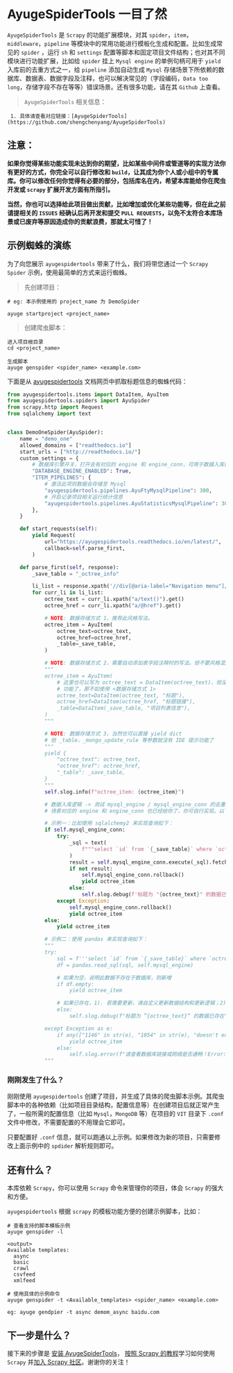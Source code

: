 # AyugeSpiderTools 一目了然

`AyugeSpiderTools` 是 `Scrapy` 的功能扩展模块，对其 `spider`，`item`，`middleware`，`pipeline` 等模块中的常用功能进行模板化生成和配置。比如生成常见的 `spider` ，运行 `sh` 和 `settings` 配置等脚本和固定项目文件结构；也对其不同模块进行功能扩展，比如给 `spider` 挂上 `Mysql engine` 的单例句柄可用于 `yield` 入库前的去重方式之一，给 `pipeline` 添加自动生成 `Mysql` 存储场景下所依赖的数据库、数据表、数据字段及注释，也可以解决常见的（字段编码，`Data too long`，存储字段不存在等等）错误场景。还有很多功能，请在其 `Github` 上查看。

> `AyugeSpiderTools` 相关信息：

```shell
 1. 具体请查看对应链接：[AyugeSpiderTools](https://github.com/shengchenyang/AyugeSpiderTools)
```

## 注意：

**如果你觉得某些功能实现未达到你的期望，比如某些中间件或管道等的实现方法你有更好的方式，你完全可以自行修改和 `build`，让其成为你个人或小组中的专属库。你可以修改任何你觉得有必要的部分，包括库名在内，希望本库能给你在爬虫开发或 `scrapy` 扩展开发方面有所指引。**

**当然，你也可以选择给此项目做出贡献，比如增加或优化某些功能等，但在此之前请提相关的 `ISSUES` 经确认后再开发和提交 `PULL REQUESTS`，以免不太符合本库场景或已废弃等原因造成你的贡献浪费，那就太可惜了！**

## 示例蜘蛛的演练

为了向您展示 `ayugespidertools` 带来了什么，我们将带您通过一个 `Scrapy Spider` 示例，使用最简单的方式来运行蜘蛛。

> 先创建项目：

```shell
# eg: 本示例使用的 project_name 为 DemoSpider

ayuge startproject <project_name>
```

> 创建爬虫脚本：

```shell
进入项目根目录
cd <project_name>

生成脚本
ayuge genspider <spider_name> <example.com>
```

下面是从 [ayugespidertools](https://ayugespidertools.readthedocs.io/en/latest/) 文档网页中抓取标题信息的蜘蛛代码：

```python
from ayugespidertools.items import DataItem, AyuItem
from ayugespidertools.spiders import AyuSpider
from scrapy.http import Request
from sqlalchemy import text


class DemoOneSpider(AyuSpider):
    name = "demo_one"
    allowed_domains = ["readthedocs.io"]
    start_urls = ["http://readthedocs.io/"]
    custom_settings = {
        # 数据库引擎开关，打开会有对应的 engine 和 engine_conn，可用于数据入库前去重判断
        "DATABASE_ENGINE_ENABLED": True,
        "ITEM_PIPELINES": {
            # 激活此项则数据会存储至 Mysql
            "ayugespidertools.pipelines.AyuFtyMysqlPipeline": 300,
            # 开启记录项目相关运行统计信息
            "ayugespidertools.pipelines.AyuStatisticsMysqlPipeline": 301,
        },
    }

    def start_requests(self):
        yield Request(
            url="https://ayugespidertools.readthedocs.io/en/latest/",
            callback=self.parse_first,
        )

    def parse_first(self, response):
        _save_table = "_octree_info"

        li_list = response.xpath('//div[@aria-label="Navigation menu"]/ul/li')
        for curr_li in li_list:
            octree_text = curr_li.xpath("a/text()").get()
            octree_href = curr_li.xpath("a/@href").get()

            # NOTE: 数据存储方式 1，推荐此风格写法。
            octree_item = AyuItem(
                octree_text=octree_text,
                octree_href=octree_href,
                _table=_save_table,
            )

            # NOTE: 数据存储方式 2，需要自动添加表字段注释时的写法。但不要风格混用。
            """
            octree_item = AyuItem(
                # 这里也可以写为 octree_text = DataItem(octree_text)，但没有字段注释
                # 功能了，那不如使用 <数据存储方式 1>
                octree_text=DataItem(octree_text, "标题"),
                octree_href=DataItem(octree_href, "标题链接"),
                _table=DataItem(_save_table, "项目列表信息"),
            )
            """

            # NOTE: 数据存储方式 3，当然也可以直接 yield dict
            # 但 _table，_mongo_update_rule 等参数就没有 IDE 提示功能了
            """
            yield {
                "octree_text": octree_text,
                "octree_href": octree_href,
                "_table": _save_table,
            }
            """
            self.slog.info(f"octree_item: {octree_item}")

            # 数据入库逻辑 -> 测试 mysql_engine / mysql_engine_conn 的去重功能。
            # 场景对应的 engine 和 engine_conn 也已经给你了，你可自行实现。以下给出示例：

            # 示例一：比如使用 sqlalchemy2 来实现查询如下：
            if self.mysql_engine_conn:
                try:
                    _sql = text(
                        f"""select `id` from `{_save_table}` where `octree_text` = "{octree_text}" limit 1"""
                    )
                    result = self.mysql_engine_conn.execute(_sql).fetchone()
                    if not result:
                        self.mysql_engine_conn.rollback()
                        yield octree_item
                    else:
                        self.slog.debug(f'标题为 "{octree_text}" 的数据已存在')
                except Exception:
                    self.mysql_engine_conn.rollback()
                    yield octree_item
            else:
                yield octree_item

            # 示例二：使用 pandas 来实现查询如下：
            """
            try:
                sql = f'''select `id` from `{_save_table}` where `octree_text` = "{octree_text}" limit 1'''
                df = pandas.read_sql(sql, self.mysql_engine)

                # 如果为空，说明此数据不存在于数据库，则新增
                if df.empty:
                    yield octree_item

                # 如果已存在，1). 若需要更新，请自定义更新数据结构和更新逻辑；2). 若不用更新，则跳过即可。
                else:
                    self.slog.debug(f"标题为 ”{octree_text}“ 的数据已存在")

            except Exception as e:
                if any(["1146" in str(e), "1054" in str(e), "doesn't exist" in str(e)]):
                    yield octree_item
                else:
                    self.slog.error(f"请查看数据库链接或网络是否通畅！Error: {e}")
            """
```

### 刚刚发生了什么？

刚刚使用 `ayugespidertools` 创建了项目，并生成了具体的爬虫脚本示例。其爬虫脚本中的各种依赖（比如项目目录结构，配置信息等）在创建项目后就正常产生了，一般所需的配置信息（比如 `Mysql`，`MongoDB` 等）在项目的 `VIT` 目录下 `.conf` 文件中修改，不需要配置的不用理会它即可。

只要配置好 `.conf` 信息，就可以跑通以上示例。如果修改为新的项目，只需要修改上面示例中的 `spdider` 解析规则即可。

## 还有什么？

本库依赖 `Scrapy`，你可以使用 `Scrapy` 命令来管理你的项目，体会 `Scrapy` 的强大和方便。

`ayugespidertools` 根据 `scrapy` 的模板功能方便的创建示例脚本，比如：

```shell
# 查看支持的脚本模板示例
ayuge genspider -l

<output>
Available templates:
  async
  basic
  crawl
  csvfeed
  xmlfeed

# 使用具体的示例命令
ayuge genspider -t <Available_templates> <spider_name> <example.com>

eg: ayuge gendpier -t async demom_async baidu.com
```

## 下一步是什么？

接下来的步骤是 [安装 AyugeSpiderTools](https://docs.scrapy.org/en/latest/intro/install.html#intro-install)， [按照 Scrapy 的教程](https://docs.scrapy.org/en/latest/intro/tutorial.html#intro-tutorial)学习如何使用 `Scrapy` 并[加入 Scrapy 社区](https://scrapy.org/community/)。谢谢你的关注！

